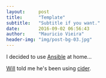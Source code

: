 ```yaml
---
layout:     post
title:      "Template"
subtitle:   "Subtitle if you want."
date:       2016-09-02 06:56:43
author:     "Mauricio Vieira"
header-img: "img/post-bg-03.jpg"
---
```


I decided to use <a href="https://www.ansible.com/">Ansible</a> at home...

<a href="http://willmendesneto.github.io/">Will</a> told me he's been using <a href="https://github.com/msanders/cider">cider</a>.

